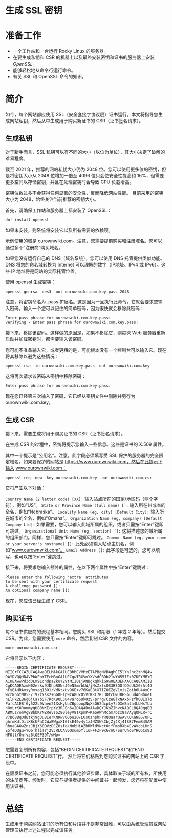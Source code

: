 # 生成 SSL 密钥

# 准备工作

* 一个工作站和一台运行 Rocky Linux 的服务器。
* 在要生成私钥和 CSR 的机器上以及最终安装密钥和证书的服务器上安装 _OpenSSL_。
* 能够轻松地从命令行运行命令。
* 有关 SSL 和 OpenSSL 命令的知识。


# 简介

如今，每个网站都应使用 SSL（安全套接字协议层）证书运行。本文将指导您生成网站私钥，然后从中生成用于购买新证书的 CSR（证书签名请求）。

## 生成私钥

对于新手而言，SSL 私钥可以有不同的大小（以位为单位），其大小决定了破解的难易程度。

截至 2021 年，推荐的网站私钥大小仍为 2048 位。您可以使用更多位的密钥，但是将密钥大小从 2048 位增加一倍至 4096 位只会使安全性提高约 16%，但需要更多空间以存储密钥，并且在处理密钥时会导致 CPU 负载增高。

密钥位数过多不会获得任何显著的安全性，反而降低网站性能。
目前采用的密钥大小为 2048，始终关注当前推荐的密钥大小。

首先，请确保工作站和服务器上都安装了 OpenSSL：

`dnf install openssl`

如果未安装，则系统将安装它以及所有需要的依赖项。

示例使用的域是 ourownwiki.com。注意，您需要提前购买和注册域名。您可以通过多个“注册商”购买域名。

如果您没有运行自己的 DNS（域名系统），您可以使用 DNS 托管提供类似功能。DNS 将您的命名域转换为 Internet 可以理解的数字（IP地址、IPv4 或 IPv6）。这些 IP 地址将是网站的实际托管位置。

使用 openssl 生成密钥：

`openssl genrsa -des3 -out ourownwiki.com.key.pass 2048`

注意，将密钥命名为 .pass 扩展名。这是因为一旦执行此命令，它就会要求您输入密码。输入一个您可以记住的简单密码，因为很快就会移除此密码：

```
Enter pass phrase for ourownwiki.com.key.pass:
Verifying - Enter pass phrase for ourownwiki.com.key.pass:
```

接下来，移除该密码。这样做的原因是，如果不移除它，则每次 Web 服务器重新启动并加载密钥时，都需要输入该密码。

您可能不准备输入它，或者更糟的是，可能根本没有一个控制台可以输入它。现在将其移除以避免这些情况：

`openssl rsa -in ourownwiki.com.key.pass -out ourownwiki.com.key`

这将再次请求该密码从密钥中移除密码：

`Enter pass phrase for ourownwiki.com.key.pass:`

现在您已经第三次输入了密码，它已经从密钥文件中删除并另存为 ourownwiki.com.key。

## 生成 CSR

接下来，需要生成将用于购买证书的 CSR（证书签名请求）。

在生成 CSR 的过程中，系统将提示您输入一些信息。这些是证书的 X.509 属性。

其中一个提示是“公用名”。注意，此字段必须填写受 SSL 保护的服务器的完全限定域名。如果要保护的网站是 https://www.ourownwiki.com，然后在此提示下输入 www.ourownwiki.com：

`openssl req -new -key ourownwiki.com.key -out ourownwiki.com.csr`

它将产生以下对话：

`Country Name (2 letter code) [XX]:` 输入站点所在的国家/地区码（两个字符），例如“US”。
`State or Province Name (full name) []:` 输入所在州或省的全名，例如“Nebraska”。
`Locality Name (eg, city) [Default City]:` 输入所在城市的全名，例如“Omaha”。
`Organization Name (eg, company) [Default Company Ltd]:` 如果需要，您可以输入此域所属的组织，或者只需按“Enter”键即可跳过。
`Organizational Unit Name (eg, section) []:` 这将描述您的域所属的组织部门。同样，您只需按“Enter”键即可跳过。
`Common Name (eg, your name or your server's hostname) []:` 此处必须输入站点主机名，例如“www.ourownwiki.com”。
`Email Address []:` 此字段是可选的，您可以填写，也可以按“Enter”键跳过。

接下来，将要求您输入额外的属性，在以下两个属性中按“Enter”键跳过：

```
Please enter the following 'extra' attributes
to be sent with your certificate request
A challenge password []:
An optional company name []:
```

现在，您应该已经生成了 CSR。

## 购买证书

每个证书供应商的流程基本相同。您购买 SSL 和期限（1 年或 2 年等）。然后提交 CSR。为此，您需要使用 `more` 命令，然后复制 CSR 文件的内容。

`more ourownwiki.com.csr`

它将显示以下内容：

```
-----BEGIN CERTIFICATE REQUEST-----
MIICrTCCAZUCAQAwaDELMAkGA1UEBhMCVVMxETAPBgNVBAgMCE5lYnJhc2thMQ4w
DAYDVQQHDAVPbWFoYTEcMBoGA1UECgwTRGVmYXVsdCBDb21wYW55IEx0ZDEYMBYG
A1UEAwwPd3d3Lm91cndpa2kuY29tMIIBIjANBgkqhkiG9w0BAQEFAAOCAQ8AMIIB
CgKCAQEAzwN02erkv9JDhpR8NsJ9eNSm/bLW/jNsZxlxOS3BSOOfQDdUkX0rAt4G
nFyBAHRAyxyRvxag13O1rVdKtxUv96E+v76KaEBtXTIZOEZgV1visZoih6U44xGr
wcrNnotMB5F/T92zYsK2+GG8F1p9zA8UxO5VrKRL7RL3DtcUwJ8GSbuudAnBhueT
nLlPk2LB6g6jCaYbSF7RcK9OL304varo6Uk0zSFprrg/Cze8lxNAxbFzfhOBIsTo
PafcA1E8f6y522L9Vaen21XsHyUuZBpooopNqXsG62dcpLy7sOXeBnta4LbHsTLb
hOmLrK8RummygUB8NKErpXz3RCEn6wIDAQABoAAwDQYJKoZIhvcNAQELBQADggEB
ABMLz/omVg8BbbKYNZRevsSZ80leyV8TXpmP+KaSAWhMcGm/bzx8aVAyqOMLR+rC
V7B68BqOdBtkj9g3u8IerKNRwv00pu2O/LOsOznphFrRQUaarQwAvKQKaNEG/UPL
gArmKdlDilXBcUFaC2WxBWgxXI6tsE40v4y1zJNZSWsCbjZj4Xj41SB7FemB4SAR
RhuaGAOwZnzJBjX60OVzDCZHsfokNobHiAZhRWldVNct0jfFmoRXb4EvWVcbLHnS
E5feDUgu+YQ6ThliTrj2VJRLOAv0Qsum5Yl1uF+FZF9x6/nU/SurUhoSYHQ6Co93
HFOltYOnfvz6tOEP39T/wMo=
-----END CERTIFICATE REQUEST-----
```

您需要复制所有内容，包括“BEGIN CERTIFICATE REQUEST”和“END CERTIFICATE REQUEST”行。 然后将它们粘贴到您购买证书的网站上的 CSR 字段中。

在颁发证书之前，您可能必须执行其他验证步骤，具体取决于域的所有权，所使用的注册商等。颁发时，它应与提供者提供的中间证书一起颁发，您还将在配置中使用该证书。

# 总结

生成用于购买网站证书的所有位和片段并不是非常困难，可以由系统管理员或网站管理员执行上述过程以完成该任务。
